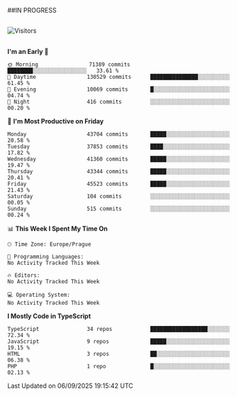 ##IN PROGRESS
##
![Visitors](https://komarev.com/ghpvc/?username=petrbui&style=for-the-badge&label=Visitors+👀)



##
<!--
[![My GitHub stats](https://github-readme-stats.vercel.app/api?username=petrbui&theme=github_dark)](https://github.com/anuraghazra/github-readme-stats)

[![My wakatime stats](https://github-readme-stats.vercel.app/api/wakatime?username=petrbui&theme=github_dark)](https://github.com/anuraghazra/github-readme-stats)
-->
<!--START_SECTION:waka-->
**I'm an Early 🐤** 

```text
🌞 Morning                71389 commits       ████████░░░░░░░░░░░░░░░░░   33.61 % 
🌆 Daytime                130529 commits      ███████████████░░░░░░░░░░   61.45 % 
🌃 Evening                10069 commits       █░░░░░░░░░░░░░░░░░░░░░░░░   04.74 % 
🌙 Night                  416 commits         ░░░░░░░░░░░░░░░░░░░░░░░░░   00.20 % 
```
📅 **I'm Most Productive on Friday** 

```text
Monday                   43704 commits       █████░░░░░░░░░░░░░░░░░░░░   20.58 % 
Tuesday                  37853 commits       ████░░░░░░░░░░░░░░░░░░░░░   17.82 % 
Wednesday                41360 commits       █████░░░░░░░░░░░░░░░░░░░░   19.47 % 
Thursday                 43344 commits       █████░░░░░░░░░░░░░░░░░░░░   20.41 % 
Friday                   45523 commits       █████░░░░░░░░░░░░░░░░░░░░   21.43 % 
Saturday                 104 commits         ░░░░░░░░░░░░░░░░░░░░░░░░░   00.05 % 
Sunday                   515 commits         ░░░░░░░░░░░░░░░░░░░░░░░░░   00.24 % 
```


📊 **This Week I Spent My Time On** 

```text
🕑︎ Time Zone: Europe/Prague

💬 Programming Languages: 
No Activity Tracked This Week

🔥 Editors: 
No Activity Tracked This Week

💻 Operating System: 
No Activity Tracked This Week
```

**I Mostly Code in TypeScript** 

```text
TypeScript               34 repos            ██████████████████░░░░░░░   72.34 % 
JavaScript               9 repos             █████░░░░░░░░░░░░░░░░░░░░   19.15 % 
HTML                     3 repos             ██░░░░░░░░░░░░░░░░░░░░░░░   06.38 % 
PHP                      1 repo              █░░░░░░░░░░░░░░░░░░░░░░░░   02.13 % 
```




 Last Updated on 06/09/2025 19:15:42 UTC
<!--END_SECTION:waka-->
